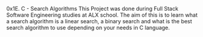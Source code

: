 0x1E. C - Search Algorithms
This Project was done during Full Stack Software Engineering studies at ALX school. The aim of this is to learn what a search algorithm is a linear search, a binary search and what is the best search algorithm to use depending on your needs in C language.
